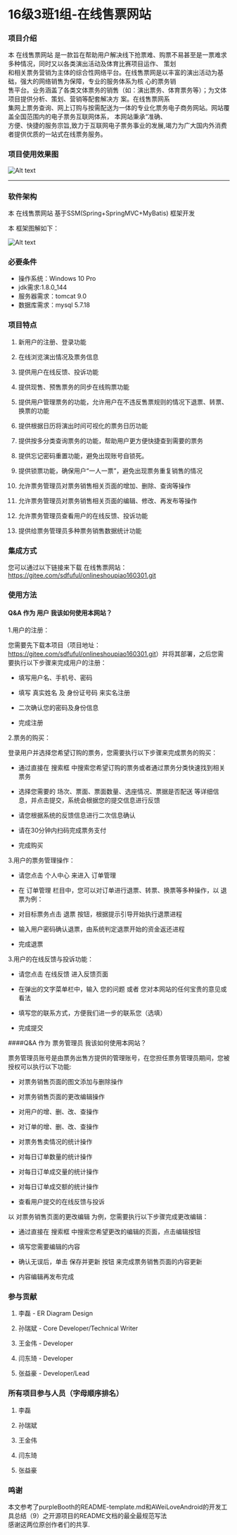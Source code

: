 # 16级3班1组-在线售票网站

### 项目介绍
本 在线售票网站 是一款旨在帮助用户解决线下抢票难、购票不易甚至是一票难求多种情况，同时又以各类演出活动及体育比赛项目运作、
策划  
和相关票务营销为主体的综合性网络平台。在线售票网是以丰富的演出活动为基础，强大的网络销售为保障，专业的服务体系为核
心的票务销  
售平台。业务涵盖了各类文体票务的销售（如：演出票务、体育票务等）；为文体项目提供分析、策划、营销等配套解决方
案。在线售票网系  
集网上票务查询、网上订购与按需配送为一体的专业化票务电子商务网站。网站覆盖全国范围内的电子票务互联网体系，
本网站秉承“准确、  
方便、快捷的服务宗旨,致力于互联网电子票务事业的发展,竭力为广大国内外消费者提供优质的一站式在线票务服务。

### 项目使用效果图

![Alt text](https://timgsa.baidu.com/timg?image&quality=80&size=b9999_10000&sec=1573060635351&di=b347c803c14372c76ca5e8f65e148445&imgtype=0&src=http%3A%2F%2Fg.hiphotos.baidu.com%2Fzhidao%2Fpic%2Fitem%2F9c16fdfaaf51f3de8a23dee795eef01f3b29799b.jpg)

  
  
---
### 软件架构
本 在线售票网站 基于SSM(Spring+SpringMVC+MyBatis) 框架开发  

本 框架图解如下：
 
 ![Alt text](https://images2017.cnblogs.com/blog/1322207/201801/1322207-20180127191002115-1771211757.png)

### 必要条件
* 操作系统：Windows 10 Pro
* jdk需求:1.8.0_144
* 服务器需求：tomcat 9.0
* 数据库需求：mysql 5.7.18
### 项目特点

1.  新用户的注册、登录功能

2.  在线浏览演出情况及票务信息

3.  提供用户在线反馈、投诉功能

4.  提供现售、预售票务的同步在线购票功能

5.  提供用户管理票务的功能，允许用户在不违反售票规则的情况下退票、转票、换票的功能

6.  提供根据日历将演出时间可视化的票务日历功能

7.  提供按多分类查询票务的功能，帮助用户更方便快捷查到需要的票务

8.  提供忘记密码重置功能，避免出现账号自锁死。

9.  提供锁票功能，确保用户“一人一票”，避免出现票务重复销售的情况

10. 允许票务管理员对票务销售相关页面的增加、删除、查询等操作

11. 允许票务管理员对票务销售相关页面的编辑、修改、再发布等操作

12. 允许票务管理员查看用户的在线反馈、投诉功能

13. 提供给票务管理员多种票务销售数据统计功能


### 集成方式
您可以通过以下链接来下载 在线售票网站：<https://gitee.com/sdfuful/onlineshoupiao160301.git>

### 使用方法
#### Q&A  作为 用户 我该如何使用本网站？  

1.用户的注册：  

 您需要先下载本项目（项目地址：<https://gitee.com/sdfuful/onlineshoupiao160301.git>）并将其部署，之后您需要执行以下步骤来完成用户的注册：
* 填写用户名、手机号、密码

* 填写 真实姓名 及 身份证号码 来实名注册

* 二次确认您的密码及身份信息

* 完成注册  
  
2.票务的购买：  

登录用户并选择您希望订购的票务，您需要执行以下步骤来完成票务的购买：
* 通过直接在 搜索框 中搜索您希望订购的票务或者通过票务分类快速找到相关票务

* 选择您需要的 场次、票面、票面数量、选座情况、票据是否配送 等详细信息，并点击提交，系统会根据您的提交信息进行反馈

* 请您根据系统的反馈信息进行二次信息确认

* 请在30分钟内扫码完成票务支付

* 完成购买  
    
3.用户的票务管理操作：  
* 请您点击 个人中心 来进入 订单管理 

* 在 订单管理 栏目中，您可以对订单进行退票、转票、换票等多种操作，以 退票为例：

* 对目标票务点击 退票 按钮，根据提示引导开始执行退票进程

* 输入用户密码确认退票，由系统判定退票开始的资金返还进程

* 完成退票  
  
      
3.用户的在线反馈与投诉功能：  
* 请您点击 在线反馈 进入反馈页面

* 在弹出的文字菜单栏中，输入 您的问题 或者 您对本网站的任何宝贵的意见或看法

* 填写您的联系方式，方便我们进一步的联系您（选填）

* 完成提交
  
####Q&A  作为 票务管理员 我该如何使用本网站？  

票务管理员账号是由票务出售方提供的管理账号，在您担任票务管理员期间，您被授权可以执行以下功能:
* 对票务销售页面的图文添加与删除操作

* 对票务销售页面的更改编辑操作

* 对用户的增、删、改、查操作

* 对订单的增、删、改、查操作

* 对票务售卖情况的统计操作

* 对每日订单数量的统计操作

* 对每日订单成交量的统计操作

* 对每日订单成交额的统计操作

* 查看用户提交的在线反馈与投诉

以 对票务销售页面的更改编辑 为例，您需要执行以下步骤完成更改编辑：
* 通过直接在 搜索框 中搜索您希望更改的编辑的页面，点击编辑按钮

* 填写您需要编辑的内容

* 确认无误后，单击 保存并更新 按钮 来完成票务销售页面的内容更新

* 内容编辑再发布完成 
### 参与贡献

1.  李磊    - ER Diagram Design

2.  孙瑞斌  - Core Developer/Technical Writer

3.  王金伟  - Developer

4.  闫东琦  - Developer

5.  张益豪  - Developer/Lead


### 所有项目参与人员（字母顺序排名）

1.  李磊  

2.  孙瑞斌

3.  王金伟

4.  闫东琦

5.  张益豪


### 鸣谢

本文参考了purpleBooth的README-template.md和AWeiLoveAndroid的开发工具总结（9）之开源项目的README文档的最全最规范写法  
感谢这两位原创作者们的共享.


